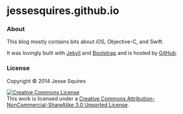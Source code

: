 # jessesquires.github.io

### About

This blog mostly contains bits about iOS, Objective-C, and Swift.

It was lovingly built with [Jekyll](http://jekyllrb.com) and [Bootstrap](http://getbootstrap.com) and is hosted by [GitHub](https://pages.github.com).

### License

Copyright &copy; 2014 Jesse Squires

<a rel="license" href="http://creativecommons.org/licenses/by-nc-sa/3.0"><img alt="Creative Commons License" style="border-width:0" src="http://i.creativecommons.org/l/by-nc-sa/3.0/88x31.png" /></a><br />This work is licensed under a <a rel="license" href="http://creativecommons.org/licenses/by-nc-sa/3.0">Creative Commons Attribution-NonCommercial-ShareAlike 3.0 Unported License</a>.
